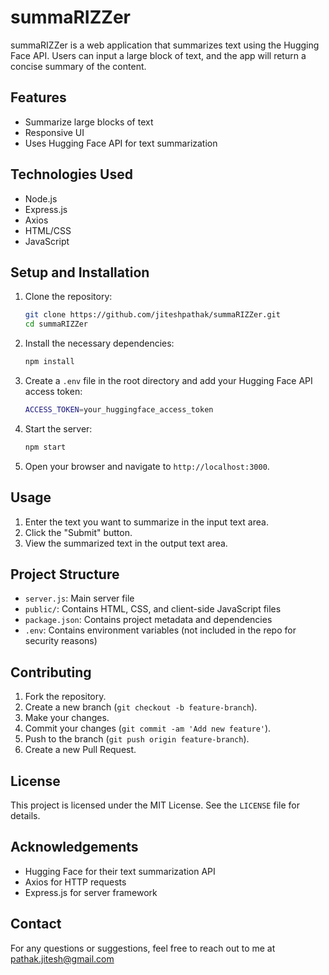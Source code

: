 # summaRIZZer

summaRIZZer is a web application that summarizes text using the Hugging Face API. Users can input a large block of text, and the app will return a concise summary of the content.

## Features

- Summarize large blocks of text
- Responsive UI
- Uses Hugging Face API for text summarization

## Technologies Used

- Node.js
- Express.js
- Axios
- HTML/CSS
- JavaScript

## Setup and Installation

1. Clone the repository:
   ```bash
   git clone https://github.com/jiteshpathak/summaRIZZer.git
   cd summaRIZZer
   ```

2. Install the necessary dependencies:
   ```bash
   npm install
   ```

3. Create a `.env` file in the root directory and add your Hugging Face API access token:
   ```bash
   ACCESS_TOKEN=your_huggingface_access_token
   ```

4. Start the server:
   ```bash
   npm start
   ```

5. Open your browser and navigate to `http://localhost:3000`.

## Usage

1. Enter the text you want to summarize in the input text area.
2. Click the "Submit" button.
3. View the summarized text in the output text area.

## Project Structure

- `server.js`: Main server file
- `public/`: Contains HTML, CSS, and client-side JavaScript files
- `package.json`: Contains project metadata and dependencies
- `.env`: Contains environment variables (not included in the repo for security reasons)

## Contributing

1. Fork the repository.
2. Create a new branch (`git checkout -b feature-branch`).
3. Make your changes.
4. Commit your changes (`git commit -am 'Add new feature'`).
5. Push to the branch (`git push origin feature-branch`).
6. Create a new Pull Request.

## License

This project is licensed under the MIT License. See the `LICENSE` file for details.

## Acknowledgements

- Hugging Face for their text summarization API
- Axios for HTTP requests
- Express.js for server framework

## Contact

For any questions or suggestions, feel free to reach out to me at pathak.jitesh@gmail.com

